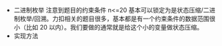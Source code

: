 - 二进制枚举
  注意到题目的约束条件 n<=20
  基本可以锁定为是状态压缩/二进制枚举/回溯。力扣相关的题目很多，基本都是有一个约束条件的数据范围很小（比如 20 以内）。我们要做的通常就是给这个小的变量做状态压缩。
- 实现方法
